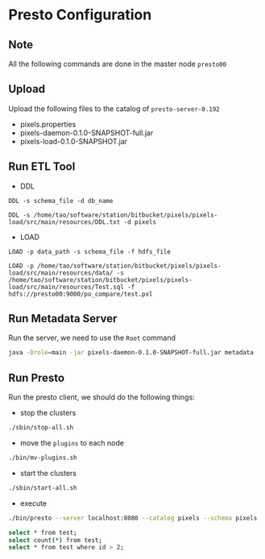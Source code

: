 # Presto Configuration

## Note
All the following commands are done in the master node `presto00`

## Upload
Upload the following files to the catalog of `presto-server-0.192`
- pixels.properties
- pixels-daemon-0.1.0-SNAPSHOT-full.jar
- pixels-load-0.1.0-SNAPSHOT.jar

## Run ETL Tool
- DDL

`DDL -s schema_file -d db_name`
```
DDL -s /home/tao/software/station/bitbucket/pixels/pixels-load/src/main/resources/DDL.txt -d pixels
```
- LOAD

`LOAD -p data_path -s schema_file -f hdfs_file`
```
LOAD -p /home/tao/software/station/bitbucket/pixels/pixels-load/src/main/resources/data/ -s /home/tao/software/station/bitbucket/pixels/pixels-load/src/main/resources/Test.sql -f hdfs://presto00:9000/po_compare/test.pxl
```

## Run Metadata Server
Run the server, we need to use the `Root` command
```sh
java -Drole=main -jar pixels-daemon-0.1.0-SNAPSHOT-full.jar metadata
```

## Run Presto
Run the presto client, we should do the following things:
- stop the clusters
```sh
./sbin/stop-all.sh
```

- move the `plugins` to each node
```sh
./bin/mv-plugins.sh
```
- start the clusters
```sh
./sbin/start-all.sh
```
- execute
```sh
./bin/presto --server localhost:8080 --catalog pixels --schema pixels 

select * from test;
select count(*) from test;
select * from test where id > 2;
```